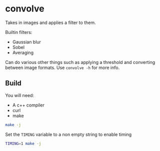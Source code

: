 # convolve


Takes in images and applies a filter to them.

Builtin filters:

* Gaussian blur
* Sobel
* Averaging

Can do various other things such as applying a threshold and converting between
image formats. Use `convolve -h` for more info.

## Build

You will need:

* A c++ compiler
* curl
* make

```sh
make -j
```

Set the `TIMING` variable to a non empty string to enable timing

```sh
TIMING=1 make -j
```
